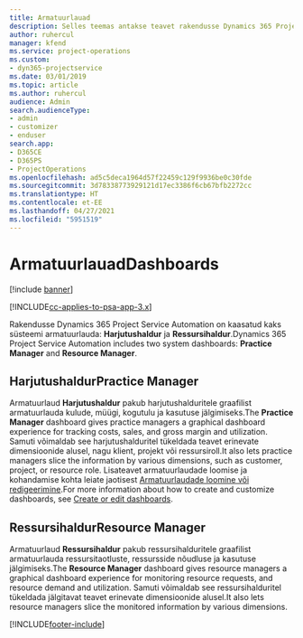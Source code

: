 ```yaml
---
title: Armatuurlauad
description: Selles teemas antakse teavet rakendusse Dynamics 365 Project Service Automation kaasatud aruandluse armatuurlaudade kohta.
author: ruhercul
manager: kfend
ms.service: project-operations
ms.custom:
- dyn365-projectservice
ms.date: 03/01/2019
ms.topic: article
ms.author: ruhercul
audience: Admin
search.audienceType:
- admin
- customizer
- enduser
search.app:
- D365CE
- D365PS
- ProjectOperations
ms.openlocfilehash: ad5c5deca1964d57f22459c129f9936be0c30fde
ms.sourcegitcommit: 3d78338773929121d17ec3386f6cb67bfb2272cc
ms.translationtype: HT
ms.contentlocale: et-EE
ms.lasthandoff: 04/27/2021
ms.locfileid: "5951519"
---
```

# <a name="dashboards"></a><span data-ttu-id="c3420-103">Armatuurlauad</span><span class="sxs-lookup"><span data-stu-id="c3420-103">Dashboards</span></span>

[!include [banner](../includes/psa-now-project-operations.md)]

[!INCLUDE[cc-applies-to-psa-app-3.x](../includes/cc-applies-to-psa-app-3x.md)]

<span data-ttu-id="c3420-104">Rakendusse Dynamics 365 Project Service Automation on kaasatud kaks süsteemi armatuurlauda: **Harjutushaldur** ja **Ressursihaldur**.</span><span class="sxs-lookup"><span data-stu-id="c3420-104">Dynamics 365 Project Service Automation includes two system dashboards: **Practice Manager** and **Resource Manager**.</span></span>

## <a name="practice-manager"></a><span data-ttu-id="c3420-105">Harjutushaldur</span><span class="sxs-lookup"><span data-stu-id="c3420-105">Practice Manager</span></span> 

<span data-ttu-id="c3420-106">Armatuurlaud **Harjutushaldur** pakub harjutushalduritele graafilist armatuurlauda kulude, müügi, kogutulu ja kasutuse jälgimiseks.</span><span class="sxs-lookup"><span data-stu-id="c3420-106">The **Practice Manager** dashboard gives practice managers a graphical dashboard experience for tracking costs, sales, and gross margin and utilization.</span></span> <span data-ttu-id="c3420-107">Samuti võimaldab see harjutushalduritel tükeldada teavet erinevate dimensioonide alusel, nagu klient, projekt või ressursiroll.</span><span class="sxs-lookup"><span data-stu-id="c3420-107">It also lets practice managers slice the information by various dimensions, such as customer, project, or resource role.</span></span> <span data-ttu-id="c3420-108">Lisateavet armatuurlaudade loomise ja kohandamise kohta leiate jaotisest [Armatuurlaudade loomine või redigeerimine](/dynamics365/customerengagement/on-premises/customize/create-edit-dashboards).</span><span class="sxs-lookup"><span data-stu-id="c3420-108">For more information about how to create and customize dashboards, see [Create or edit dashboards](/dynamics365/customerengagement/on-premises/customize/create-edit-dashboards).</span></span>

## <a name="resource-manager"></a><span data-ttu-id="c3420-109">Ressursihaldur</span><span class="sxs-lookup"><span data-stu-id="c3420-109">Resource Manager</span></span> 

<span data-ttu-id="c3420-110">Armatuurlaud **Ressursihaldur** pakub ressursihalduritele graafilist armatuurlauda ressursitaotluste, ressursside nõudluse ja kasutuse jälgimiseks.</span><span class="sxs-lookup"><span data-stu-id="c3420-110">The **Resource Manager** dashboard gives resource managers a graphical dashboard experience for monitoring resource requests, and resource demand and utilization.</span></span> <span data-ttu-id="c3420-111">Samuti võimaldab see ressursihalduritel tükeldada jälgitavat teavet erinevate dimensioonide alusel.</span><span class="sxs-lookup"><span data-stu-id="c3420-111">It also lets resource managers slice the monitored information by various dimensions.</span></span>


[!INCLUDE[footer-include](../includes/footer-banner.md)]